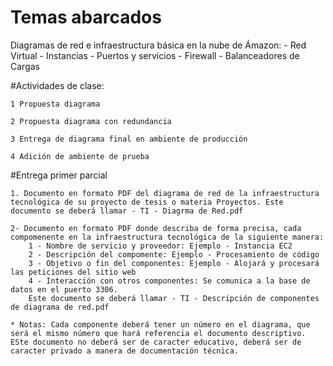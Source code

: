 # Temas abarcados

Diagramas de red e infraestructura básica en la nube de Ámazon:
	- Red Virtual
	- Instancias
	- Puertos y servicios
	- Firewall
	- Balanceadores de Cargas

#Actividades de clase:

	1 Propuesta diagrama 

    2 Propuesta diagrama con redundancia 

    3 Entrega de diagrama final en ambiente de producción

	4 Adición de ambiente de prueba


#Entrega primer parcial

	1. Documento en formato PDF del diagrama de red de la infraestructura tecnológica de su proyecto de tesis o materia Proyectos. Este documento se deberá llamar - TI - Diagrma de Red.pdf

	2- Documento en formato PDF donde describa de forma precisa, cada compomenente en la infraestructura tecnológica de la siguiente manera:
		1 - Nombre de servicio y proveedor: Ejemplo - Instancia EC2
		2 - Descripción del compomente: Ejemplo - Procesamiento de código
		3 - Objetivo o fin del componentes: Ejemplo - Alojará y procesará las peticiones del sitio web
		4 - Interacción con otros componentes: Se comunica a la base de datos en el puerto 3306.
		Este documento se deberá llamar - TI - Descripción de componentes de diagrama de red.pdf

	* Notas: Cada componente deberá tener un número en el diagrama, que será el mismo número que hará referencia el documento descriptivo. ESte documento no deberá ser de caracter educativo, deberá ser de caracter privado a manera de documentación técnica.

